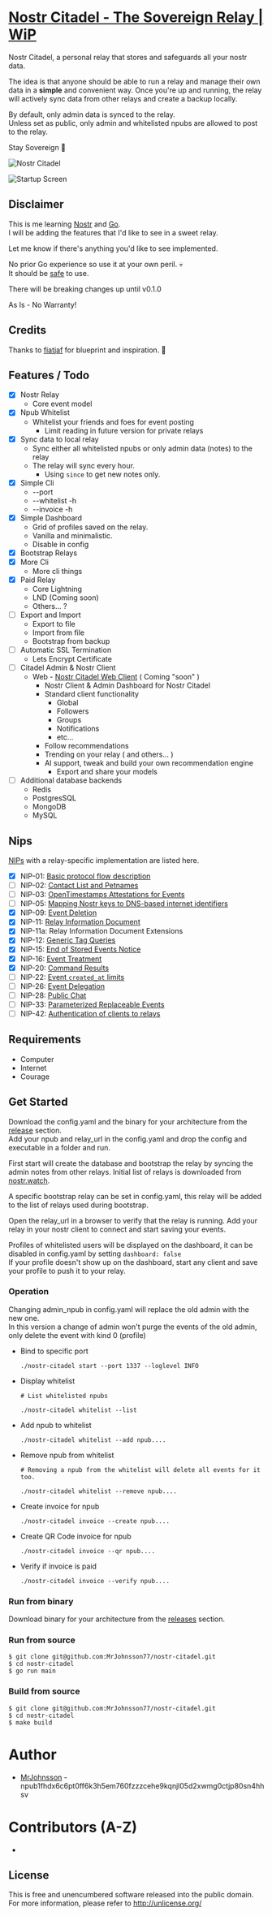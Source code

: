 # [Nostr Citadel - The Sovereign Relay | WiP](https://github.com/MrJohnsson77/nostr-citadel)  

Nostr Citadel, a personal relay that stores and safeguards all your nostr data.  

The idea is that anyone should be able to run a relay and manage their own data in a **simple** and convenient way.
Once you're up and running, the relay will actively sync data from other relays and create a backup locally.

By default, only admin data is synced to the relay.  
Unless set as public, only admin and whitelisted npubs are allowed to post to the relay.

Stay Sovereign 🤙

![Nostr Citadel](screenshots/nostr-citadel-home-small.png?raw=true "Nostr Citadel Home")

![Startup Screen](screenshots/startup.png?raw=true "Startup Screen")

## Disclaimer
This is me learning [Nostr](https://github.com/fiatjaf/nostr) and [Go](https://go.dev/).  
I will be adding the features that I'd like to see in a sweet relay.

Let me know if there's anything you'd like to see implemented.

No prior Go experience so use it at your own peril. 💀  
It should be [safe](https://www.youtube.com/watch?v=dQw4w9WgXcQ) to use. 

There will be breaking changes up until v0.1.0

As Is - No Warranty!

## Credits
Thanks to [fiatjaf](https://github.com/fiatjaf/relayer) for blueprint and inspiration. 💜

## Features / Todo

- [x] Nostr Relay
    * Core event model
- [x] Npub Whitelist
    * Whitelist your friends and foes for event posting
      * Limit reading in future version for private relays
- [x] Sync data to local relay
    * Sync either all whitelisted npubs or only admin data (notes) to the relay
    * The relay will sync every hour.
      * Using `since` to get new notes only. 
- [x] Simple Cli
  * --port
  * --whitelist -h
  * --invoice -h
- [x] Simple Dashboard
  * Grid of profiles saved on the relay.
  * Vanilla and minimalistic.
  * Disable in config
- [x] Bootstrap Relays
- [x] More Cli
  * More cli things   
- [x] Paid Relay
  * Core Lightning
  * LND (Coming soon)
  * Others... ?
- [ ] Export and Import
  * Export to file
  * Import from file
  * Bootstrap from backup
- [ ] Automatic SSL Termination
  * Lets Encrypt Certificate
- [ ] Citadel Admin & Nostr Client
  * Web - [Nostr Citadel Web Client](https://github.com/MrJohnsson77/nostr-citadel-watch) ( Coming "soon" )
    * Nostr Client & Admin Dashboard for Nostr Citadel
    * Standard client functionality
      * Global
      * Followers
      * Groups
      * Notifications
      * etc...
    * Follow recommendations
    * Trending on your relay ( and others... )
    * AI support, tweak and build your own recommendation engine
      * Export and share your models
- [ ] Additional database backends
  * Redis
  * PostgresSQL
  * MongoDB
  * MySQL
  
## Nips

[NIPs](https://github.com/nostr-protocol/nips) with a relay-specific implementation are listed here.

- [x] NIP-01: [Basic protocol flow description](https://github.com/nostr-protocol/nips/blob/master/01.md)
- [ ] NIP-02: [Contact List and Petnames](https://github.com/nostr-protocol/nips/blob/master/02.md)
- [ ] NIP-03: [OpenTimestamps Attestations for Events](https://github.com/nostr-protocol/nips/blob/master/03.md)
- [ ] NIP-05: [Mapping Nostr keys to DNS-based internet identifiers](https://github.com/nostr-protocol/nips/blob/master/05.md)
- [x] NIP-09: [Event Deletion](https://github.com/nostr-protocol/nips/blob/master/09.md)
- [x] NIP-11: [Relay Information Document](https://github.com/nostr-protocol/nips/blob/master/11.md)
- [x] NIP-11a: Relay Information Document Extensions
- [x] NIP-12: [Generic Tag Queries](https://github.com/nostr-protocol/nips/blob/master/12.md)
- [x] NIP-15: [End of Stored Events Notice](https://github.com/nostr-protocol/nips/blob/master/15.md)
- [x] NIP-16: [Event Treatment](https://github.com/nostr-protocol/nips/blob/master/16.md)
- [x] NIP-20: [Command Results](https://github.com/nostr-protocol/nips/blob/master/20.md)
- [ ] NIP-22: [Event `created_at` limits](https://github.com/nostr-protocol/nips/blob/master/22.md)
- [ ] NIP-26: [Event Delegation](https://github.com/nostr-protocol/nips/blob/master/26.md) 
- [ ] NIP-28: [Public Chat](https://github.com/nostr-protocol/nips/blob/master/28.md)
- [ ] NIP-33: [Parameterized Replaceable Events](https://github.com/nostr-protocol/nips/blob/master/33.md)
- [ ] NIP-42: [Authentication of clients to relays](https://github.com/nostr-protocol/nips/blob/master/42.md)

## Requirements
- Computer
- Internet
- Courage

## Get Started
Download the config.yaml and the binary for your architecture from the [release](https://github.com/MrJohnsson77/nostr-citadel/releases) section.  
Add your npub and relay_url in the config.yaml and drop the config and executable in a folder and run.  

First start will create the database and bootstrap the relay by syncing the admin notes from other relays.
Initial list of relays is downloaded from [nostr.watch](https://api.nostr.watch/v1/online).

A specific bootstrap relay can be set in config.yaml, this relay will be added to the list of relays used during bootstrap.

Open the relay_url in a browser to verify that the relay is running.
Add your relay in your nostr client to connect and start saving your events.

Profiles of whitelisted users will be displayed on the dashboard, it can be disabled in config.yaml by setting `dashboard: false`  
If your profile doesn't show up on the dashboard, start any client and save your profile to push it to your relay.

### Operation
Changing admin_npub in config.yaml will replace the old admin with the new one.  
In this version a change of admin won't purge the events of the old admin, only delete the event with kind 0 (profile)

 *  Bind to specific port
    ```
    ./nostr-citadel start --port 1337 --loglevel INFO
    ```
  
  
  * Display whitelist
    ```
    # List whitelisted npubs  
    
    ./nostr-citadel whitelist --list
    ```

  * Add npub to whitelist
    ```
    ./nostr-citadel whitelist --add npub....
    ```

  * Remove npub from whitelist
    ```
    # Removing a npub from the whitelist will delete all events for it too.  
    
    ./nostr-citadel whitelist --remove npub....
    ```

  * Create invoice for npub
    ```
    ./nostr-citadel invoice --create npub....
    ```
    
  * Create QR Code invoice for npub
    ```
    ./nostr-citadel invoice --qr npub....
    ```
    
  * Verify if invoice is paid
    ```
    ./nostr-citadel invoice --verify npub....
    ```

### Run from binary
Download binary for your architecture from the [releases](https://github.com/MrJohnsson77/nostr-citadel/releases) section.

### Run from source
  ```
  $ git clone git@github.com:MrJohnsson77/nostr-citadel.git
  $ cd nostr-citadel
  $ go run main
  ```

### Build from source
  ```
  $ git clone git@github.com:MrJohnsson77/nostr-citadel.git
  $ cd nostr-citadel
  $ make build
  ```

# Author

- [MrJohnsson](https://github.com/MrJohnsson77) - npub1fhdx6c6pt0ff6k3h5em760fzzzcehe9kqnjl05d2xwmg0ctjp80sn4hhsv 


# Contributors (A-Z)

- 

## License

This is free and unencumbered software released into the public domain.  
For more information, please refer to <http://unlicense.org/>